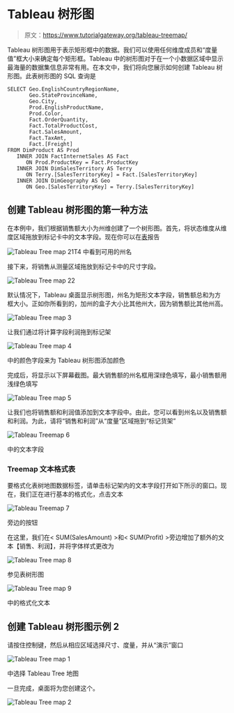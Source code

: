 # Tableau 树形图

> 原文：<https://www.tutorialgateway.org/tableau-treemap/>

Tableau 树形图用于表示矩形框中的数据。我们可以使用任何维度成员和“度量值”框大小来确定每个矩形框。Tableau 中的树形图对于在一个小数据区域中显示最海量的数据集信息非常有用。在本文中，我们将向您展示如何创建 Tableau 树形图。此表树形图的 SQL 查询是

```
SELECT Geo.EnglishCountryRegionName, 
       Geo.StateProvinceName, 
       Geo.City, 
       Prod.EnglishProductName, 
       Prod.Color, 
       Fact.OrderQuantity, 
       Fact.TotalProductCost, 
       Fact.SalesAmount, 
       Fact.TaxAmt, 
       Fact.[Freight]
FROM DimProduct AS Prod 
   INNER JOIN FactInternetSales AS Fact 
      ON Prod.ProductKey = Fact.ProductKey 
   INNER JOIN DimSalesTerritory AS Terry 
      ON Terry.[SalesTerritoryKey] = Fact.[SalesTerritoryKey] 
   INNER JOIN DimGeography AS Geo 
      ON Geo.[SalesTerritoryKey] = Terry.[SalesTerritoryKey]
```

## 创建 Tableau 树形图的第一种方法

在本例中，我们根据销售额大小为州维创建了一个树形图。首先，将状态维度从维度区域拖放到标记卡中的文本字段。现在你可以在[表](https://www.tutorialgateway.org/tableau/)报告

![Tableau Tree map 21](img/81d0c543498ac8adf701cac7250cafb8.png)T4 中看到可用的州名

接下来，将销售从测量区域拖放到标记卡中的尺寸字段。

![Tableau Tree map 22](img/85fcb12f85ca55d8d97d18a5b4fee097.png)

默认情况下，Tableau 桌面显示树形图，州名为矩形文本字段，销售额总和为方框大小。正如你所看到的，加州的盒子大小比其他州大，因为销售额比其他州高。

![Tableau Tree map 3](img/6958c66901706cfa6727054262ab4b3a.png)

让我们通过将计算字段利润拖到标记架

![Tableau Tree map 4](img/7b579c396fb7b85aee4cd771eedbabca.png)

中的颜色字段来为 Tableau 树形图添加颜色

完成后，将显示以下屏幕截图。最大销售额的州名框用深绿色填写，最小销售额用浅绿色填写

![Tableau Tree map 5](img/5e985c687c3e543557743859ce9780dd.png)

让我们也将销售额和利润值添加到文本字段中。由此，您可以看到州名以及销售额和利润。为此，请将“销售和利润”从“度量”区域拖到“标记货架”

![Tableau Treemap 6](img/a7a51e93438f68e0b5f883998ed9da26.png)

中的文本字段

### Treemap 文本格式表

要格式化表树地图数据标签，请单击标记架内的文本字段打开如下所示的窗口。现在，我们正在进行基本的格式化，点击文本

![Tableau Treemap 7](img/b9e25700556eff6e6ee5c031656e9d2e.png)

旁边的按钮

在这里，我们在< SUM(SalesAmount) >和< SUM(Profit) >旁边增加了额外的文本【销售、利润】，并将字体样式更改为

![Tableau Tree map 8](img/efb97af71bf3230f05b27af743d0a5eb.png)

参见表树形图

![Tableau Tree map 9](img/35461dba7bd689be830ab53ab01a6e5d.png)

中的格式化文本

## 创建 Tableau 树形图示例 2

请按住控制键，然后从相应区域选择尺寸、度量，并从“演示”窗口

![Tableau Tree map 1](img/9cefde64305db1c9a2826c8ab61a3a1c.png)

中选择 Tableau Tree 地图

一旦完成，桌面将为您创建这个。

![Tableau Tree map 2](img/b5e500e6adfcad99132fa19edb85acbe.png)